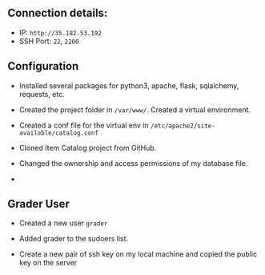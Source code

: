 ## Connection details:

* IP: `http://35.182.53.192`
* SSH Port: `22`, `2200`

## Configuration

* Installed several packages for python3, apache, flask, sqlalchemy, requests, etc.

* Created the project folder in `/var/www/`. Created a virtual environment.

* Created a conf file for the virtual env in `/etc/apache2/site-available/catalog.conf`

* Cloned Item Catalog project from GitHub.

* Changed the ownership and access permissions of my database file.

*

## Grader User

* Created a new user `grader`

* Added grader to the sudoers list.

* Create a new pair of ssh key on my local machine and copied the public key on the server
